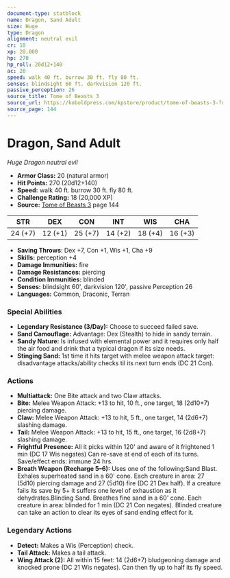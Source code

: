 ```yaml
---
document-type: statblock
name: Dragon, Sand Adult
size: Huge
type: Dragon
alignment: neutral evil
cr: 18
xp: 20,000
hp: 270
hp_roll: 20d12+140
ac: 20
speed: walk 40 ft. burrow 30 ft. fly 80 ft.
senses: blindsight 60 ft. darkvision 120 ft. 
passive_perception: 26
source_title: Tome of Beasts 3
source_url: https://koboldpress.com/kpstore/product/tome-of-beasts-3-for-5th-edition/
source_page: 144
---
```


# Dragon, Sand Adult

*Huge* *Dragon* *neutral evil*

- **Armor Class:** 20 (natural armor)
- **Hit Points:** 270 (20d12+140)
- **Speed:** walk 40 ft. burrow 30 ft. fly 80 ft.
- **Challenge Rating:** 18 (20,000 XP)
- **Source:** [Tome of Beasts 3](https://koboldpress.com/kpstore/product/tome-of-beasts-3-for-5th-edition/) page 144

| STR | DEX | CON | INT | WIS | CHA |
| --- | --- | --- | --- | --- | --- |
| 24 (+7) | 12 (+1) | 25 (+7) | 14 (+2) | 18 (+4) | 16 (+3) |

- **Saving Throws**: Dex +7, Con +1, Wis +1, Cha +9
- **Skills:** perception +4
- **Damage Immunities:** fire
- **Damage Resistances:** piercing
- **Condition Immunities:** blinded
- **Senses:** blindsight 60', darkvision 120', passive Perception 26
- **Languages:** Common, Draconic, Terran

### Special Abilities

- **Legendary Resistance (3/Day):** Choose to succeed failed save.
- **Sand Camouflage:** Advantage: Dex (Stealth) to hide in sandy terrain.
- **Sandy Nature:** Is infused with elemental power and it requires only half the air food and drink that a typical dragon if its size needs.
- **Stinging Sand:** 1st time it hits target with melee weapon attack target: disadvantage attacks/ability checks til its next turn ends (DC 21 Con).

### Actions

- **Multiattack:** One Bite attack and two Claw attacks.
- **Bite:** Melee Weapon Attack: +13 to hit, 10 ft., one target, 18 (2d10+7) piercing damage.
- **Claw:** Melee Weapon Attack: +13 to hit, 5 ft., one target, 14 (2d6+7) slashing damage.
- **Tail:** Melee Weapon Attack: +13 to hit, 15 ft., one target, 16 (2d8+7) slashing damage.
- **Frightful Presence:** All it picks within 120' and aware of it frightened 1 min (DC 17 Wis negates) Can re-save at end of each of its turns. Save/effect ends: immune 24 hrs.
- **Breath Weapon (Recharge 5–6):** Uses one of the following:Sand Blast. Exhales superheated sand in a 60' cone. Each creature in area: 27 (5d10) piercing damage and 27 (5d10) fire (DC 21 Dex half). If a creature fails its save by 5+ it suffers one level of exhaustion as it dehydrates.Blinding Sand. Breathes fine sand in a 60' cone. Each creature in area: blinded for 1 min (DC 21 Con negates). Blinded creature can take an action to clear its eyes of sand ending effect for it.



### Legendary Actions

- **Detect:** Makes a Wis (Perception) check.
- **Tail Attack:** Makes a tail attack.
- **Wing Attack (2):** All within 15 feet: 14 (2d6+7) bludgeoning damage and knocked prone (DC 21 Wis negates). Can then fly up to half its fly speed.
